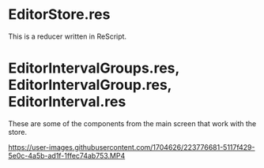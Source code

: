 # EditorStore.res
This is a reducer written in ReScript.

# EditorIntervalGroups.res, EditorIntervalGroup.res, EditorInterval.res
These are some of the components from the main screen that
work with the store.


https://user-images.githubusercontent.com/1704626/223776681-5117f429-5e0c-4a5b-ad1f-1ffec74ab753.MP4

